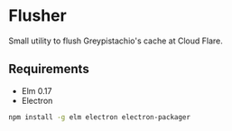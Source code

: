 # Flusher

Small utility to flush Greypistachio's cache at Cloud Flare.


## Requirements

* Elm 0.17
* Electron

```sh
npm install -g elm electron electron-packager
```
